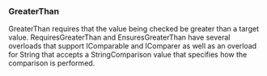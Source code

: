 ### GreaterThan

GreaterThan requires that the value being checked be greater than a target value. 
RequiresGreaterThan and EnsuresGreaterThan have several overloads that support 
IComparable<T> and IComparer<T> as well as an overload for String that accepts a 
StringComparison value that specifies how the comparison is performed.

